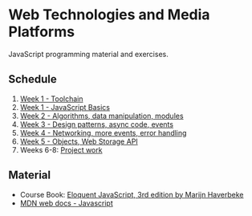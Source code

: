 # Web Technologies and Media Platforms

JavaScript programming material and exercises.

## Schedule

1. [Week 1 - Toolchain](docs/00-tools.md)
2. [Week 1 - JavaScript Basics](docs/01-javascript-basics.md)
3. [Week 2 - Algorithms, data manipulation, modules](docs/02-javascript-week-2.md)
4. [Week 3 - Design patterns, async code, events](docs/03-javascript-week-3.md)
5. [Week 4 - Networking, more events, error handling](docs/04-javascript-week-4.md)
6. [Week 5 - Objects, Web Storage API](docs/05-javascript-week-5.md)
7. Weeks 6-8: [Project work](#)

## Material

- Course Book: [Eloquent JavaScript, 3rd edition by Marijn Haverbeke](https://eloquentjavascript.net)
- [MDN web docs - Javascript](https://developer.mozilla.org/en-US/docs/Learn/JavaScript)

